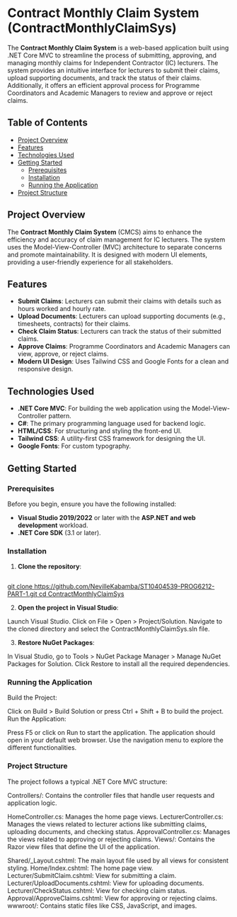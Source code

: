 ﻿# Contract Monthly Claim System (ContractMonthlyClaimSys)

The **Contract Monthly Claim System** is a web-based application built using .NET Core MVC to streamline the process of submitting, approving, and managing monthly claims for Independent Contractor (IC) lecturers. The system provides an intuitive interface for lecturers to submit their claims, upload supporting documents, and track the status of their claims. Additionally, it offers an efficient approval process for Programme Coordinators and Academic Managers to review and approve or reject claims.

## Table of Contents

- [Project Overview](#project-overview)
- [Features](#features)
- [Technologies Used](#technologies-used)
- [Getting Started](#getting-started)
  - [Prerequisites](#prerequisites)
  - [Installation](#installation)
  - [Running the Application](#running-the-application)
- [Project Structure](#project-structure)


## Project Overview

The **Contract Monthly Claim System** (CMCS) aims to enhance the efficiency and accuracy of claim management for IC lecturers. The system uses the Model-View-Controller (MVC) architecture to separate concerns and promote maintainability. It is designed with modern UI elements, providing a user-friendly experience for all stakeholders.

## Features

- **Submit Claims**: Lecturers can submit their claims with details such as hours worked and hourly rate.
- **Upload Documents**: Lecturers can upload supporting documents (e.g., timesheets, contracts) for their claims.
- **Check Claim Status**: Lecturers can track the status of their submitted claims.
- **Approve Claims**: Programme Coordinators and Academic Managers can view, approve, or reject claims.
- **Modern UI Design**: Uses Tailwind CSS and Google Fonts for a clean and responsive design.

## Technologies Used

- **.NET Core MVC**: For building the web application using the Model-View-Controller pattern.
- **C#**: The primary programming language used for backend logic.
- **HTML/CSS**: For structuring and styling the front-end UI.
- **Tailwind CSS**: A utility-first CSS framework for designing the UI.
- **Google Fonts**: For custom typography.

## Getting Started

### Prerequisites

Before you begin, ensure you have the following installed:

- **Visual Studio 2019/2022** or later with the **ASP.NET and web development** workload.
- **.NET Core SDK** (3.1 or later).

### Installation

1. **Clone the repository**:
   ```bash
  [ git clone https://github.com/NevilleKabamba/ST10404539-PROG6212-PART-1.git
   cd ContractMonthlyClaimSys](https://github.com/NevilleKabamba/ST10404539-PROG6212-POE.git)

2. **Open the project in Visual Studio**:

Launch Visual Studio.
Click on File > Open > Project/Solution.
Navigate to the cloned directory and select the ContractMonthlyClaimSys.sln file.

3. **Restore NuGet Packages**:

In Visual Studio, go to Tools > NuGet Package Manager > Manage NuGet Packages for Solution.
Click Restore to install all the required dependencies.

### Running the Application
Build the Project:

Click on Build > Build Solution or press Ctrl + Shift + B to build the project.
Run the Application:

Press F5 or click on Run to start the application.
The application should open in your default web browser. Use the navigation menu to explore the different functionalities.


### Project Structure

The project follows a typical .NET Core MVC structure:

Controllers/: Contains the controller files that handle user requests and application logic.

HomeController.cs: Manages the home page views.
LecturerController.cs: Manages the views related to lecturer actions like submitting claims, uploading documents, and checking status.
ApprovalController.cs: Manages the views related to approving or rejecting claims.
Views/: Contains the Razor view files that define the UI of the application.

Shared/_Layout.cshtml: The main layout file used by all views for consistent styling.
Home/Index.cshtml: The home page view.
Lecturer/SubmitClaim.cshtml: View for submitting a claim.
Lecturer/UploadDocuments.cshtml: View for uploading documents.
Lecturer/CheckStatus.cshtml: View for checking claim status.
Approval/ApproveClaims.cshtml: View for approving or rejecting claims.
wwwroot/: Contains static files like CSS, JavaScript, and images.
